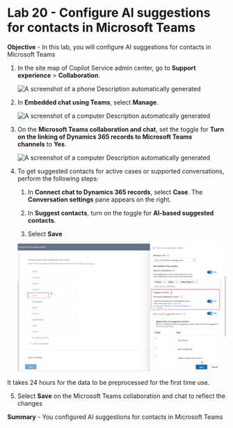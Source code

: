# Lab 20 - Configure AI suggestions for contacts in Microsoft Teams

**Objective** - In this lab, you will configure AI suggestions for contacts in Microsoft Teams

1.  In the site map of Copilot Service admin center, go to **Support experience** \> **Collaboration**.

    ![A screenshot of a phone Description automatically
generated](./media/media21/image1.png)

2.  In **Embedded chat using Teams**, select **Manage**.

    ![A screenshot of a computer Description automatically
generated](./media/media21/image2.png)

3.  On the **Microsoft Teams collaboration and chat**, set the toggle
    for **Turn on the linking of Dynamics 365 records to Microsoft Teams
    channels** to **Yes**.

    ![A screenshot of a computer Description automatically
generated](./media/media21/image3.png)

4.  To get suggested contacts for active cases or supported
    conversations, perform the following steps:

    1.  In **Connect chat to Dynamics 365 records**, select **Case**.
        The **Conversation settings** pane appears on the right.

    2.  In **Suggest contacts**, turn on the toggle for **AI-based
        suggested contacts**.

    3.  Select **Save**

    ![](./media/media21/image4.png)

It takes 24 hours for the data to be preprocessed for the first time
use.

5. Select **Save** on the Microsoft Teams collaboration and chat to
reflect the changes


**Summary** - You configured AI suggestions for contacts in Microsoft Teams
